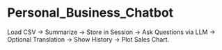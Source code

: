 # Personal_Business_Chatbot
Load CSV → Summarize → Store in Session → Ask Questions via LLM → Optional Translation → Show History → Plot Sales Chart.
